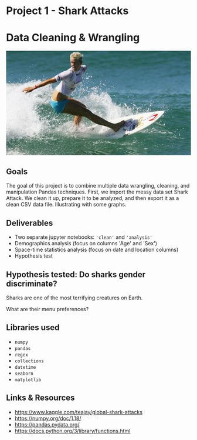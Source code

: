# Project 1 - Shark Attacks
# Data Cleaning & Wrangling

![Bethany Hamilton picture](your-code/4c8d3d62c5c3d30ab54709bce4cb3b2ec8f38f87.webp)

## Goals
The goal of this project is to combine multiple data wrangling, cleaning, and manipulation Pandas techniques. First, we import the messy data set Shark Attack. We clean it up, prepare it to be analyzed, and then export it as a clean CSV data file. Illustrating with some graphs.

## Deliverables
* Two separate jupyter notebooks: ``'clean'`` and ``'analysis'``
* Demographics analysis (focus on columns 'Age' and 'Sex')
* Space-time statistics analysis (focus on date and location columns)
* Hypothesis test


## Hypothesis tested: Do sharks gender discriminate?
Sharks are one of the most terrifying creatures on Earth.

What are their menu preferences?

## Libraries used

* ``numpy``
* ``pandas``
* ``regex``
* ``collections``
* ``datetime``
* ``seaborn``
* ``matplotlib``


## Links & Resources

- <https://www.kaggle.com/teajay/global-shark-attacks>
- <https://numpy.org/doc/1.18/>
- <https://pandas.pydata.org/>
- <https://docs.python.org/3/library/functions.html>
